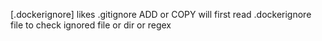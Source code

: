 [.dockerignore]
	likes .gitignore
	ADD or COPY will first read .dockerignore file to check ignored file or dir or regex

